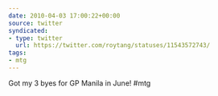 ```yaml
---
date: 2010-04-03 17:00:22+00:00
source: twitter
syndicated:
- type: twitter
  url: https://twitter.com/roytang/statuses/11543572743/
tags:
- mtg
---
```


Got my 3 byes for GP Manila in June! #mtg